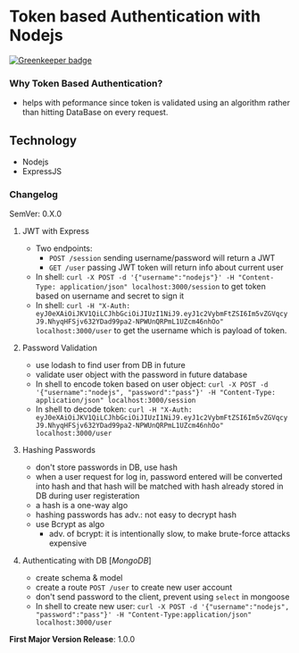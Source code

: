 # Token based Authentication with Nodejs

[![Greenkeeper badge](https://badges.greenkeeper.io/amandeepmittal/token-auth.svg)](https://greenkeeper.io/)

### Why Token Based Authentication?
- helps with peformance since token is validated using an algorithm rather than hitting DataBase on every request.


## Technology
- Nodejs
- ExpressJS

### Changelog
SemVer: 0.X.0

1. JWT with Express
    * Two endpoints:
        * `POST /session` sending username/password will return a JWT
        * `GET /user` passing JWT token will return info about current user
    * In shell: `curl -X POST -d '{"username":"nodejs"}' -H "Content-Type: application/json" localhost:3000/session` to get token based on username and secret to sign it
    * In shell: `curl -H "X-Auth: eyJ0eXAiOiJKV1QiLCJhbGciOiJIUzI1NiJ9.eyJ1c2VybmFtZSI6Im5vZGVqcyJ9.NhyqHFSjv632YDad99pa2-NPWUnQRPmL1UZcm46nhOo" localhost:3000/user` to get the username which is payload of token.

2. Password Validation
    * use lodash to find user from DB in future
    * validate user object with the password in future database
    * In shell to encode token based on user object: `curl -X POST -d '{"username":"nodejs", "password":"pass"}' -H "Content-Type: application/json" localhost:3000/session`
    * In shell to decode token: `curl -H "X-Auth: eyJ0eXAiOiJKV1QiLCJhbGciOiJIUzI1NiJ9.eyJ1c2VybmFtZSI6Im5vZGVqcyJ9.NhyqHFSjv632YDad99pa2-NPWUnQRPmL1UZcm46nhOo" localhost:3000/user` 

3. Hashing Passwords
    * don't store passwords in DB, use hash
    * when a user request for log in, password entered will be converted into hash and that hash will be matched with hash already stored in DB during user registeration
    * a hash is a one-way algo
    * hashing passwords has adv.: not easy to decrypt hash
    * use Bcrypt as algo
        * adv. of bcrypt: it is intentionally slow, to make brute-force attacks expensive
        
4. Authenticating with DB [_MongoDB_]
    * create schema & model
    * create a route `POST /user` to create new user account
    * don't send password to the client, prevent using `select` in mongoose
    * In shell to create new user: `curl -X POST -d '{"username":"nodejs", "password":"pass"}' -H "Content-Type:application/json" localhost:3000/user`

**First Major Version Release**: 1.0.0